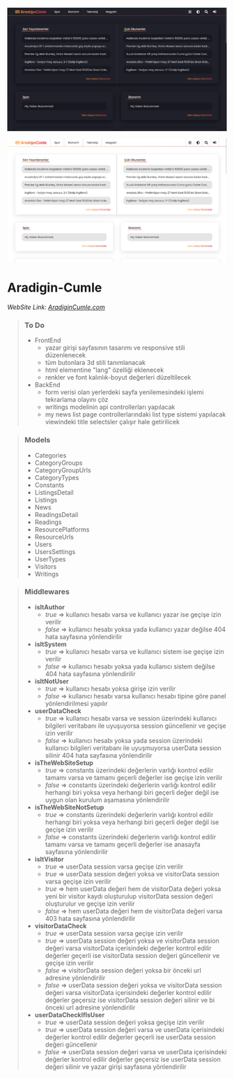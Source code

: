 ![aradigin_cumle_1366x768_dark_poster](./git-images/aradigin_cumle_1366x768_dark_poster.png)

![aradigin_cumle_1366x768_light_poster](./git-images/aradigin_cumle_1366x768_light_poster.png)

# Aradigin-Cumle

*WebSite Link: [AradiginCumle.com](https://aradigincumle.com/)*

> ### To Do
> * FrontEnd
>   * yazar girişi sayfasının tasarımı ve responsive stili düzenlenecek
>   * tüm butonlara 3d stili tanımlanacak
>   * html elementine "lang" özelliği eklenecek
>   * renkler ve font kalınlık-boyut değerleri düzeltilecek
> * BackEnd
>   * form verisi olan yerlerdeki sayfa yenilemesindeki işlemi tekrarlama olayını çöz
>   * writings modelinin api controllerları yapılacak
>   * my news list page controllerlarındaki list type sistemi yapılacak viewindeki title selectsler çalışır hale getirilicek

> ### Models
> * Categories
> * CategoryGroups
> * CategoryGroupUrls
> * CategoryTypes
> * Constants
> * ListingsDetail
> * Listings
> * News
> * ReadingsDetail
> * Readings
> * ResourcePlatforms
> * ResourceUrls
> * Users
> * UsersSettings
> * UserTypes
> * Visitors
> * Writings

> ### Middlewares
> * **isItAuthor**
>   * *true* => kullanıcı hesabı varsa ve kullanıcı yazar ise geçişe izin verilir
>   * *false* => kullanıcı hesabı yoksa yada kullanıcı yazar değilse 404 hata sayfasına yönlendirilir
> * **isItSystem**
>   * *true* => kullanıcı hesabı varsa ve kullanıcı sistem ise geçişe izin verilir
>   * *false* => kullanıcı hesabı yoksa yada kullanıcı sistem değilse 404 hata sayfasına yönlendirilir
> * **isItNotUser**
>   * *true* => kullanıcı hesabı yoksa girişe izin verilir
>   * *false* => kullanıcı hesabı varsa kullanıcı hesabı tipine göre panel yönlendirilmesi yapılır
> * **userDataCheck**
>   * *true* => kullanıcı hesabı varsa ve session üzerindeki kullanıcı bilgileri veritabanı ile uyuşuyorsa session güncellenir ve geçişe izin verilir
>   * *false* => kullanıcı hesabı yoksa yada session üzerindeki kullanıcı bilgileri veritabanı ile uyuşmuyorsa userData session silinir 404 hata sayfasına yönlendirilir
> * **isTheWebSiteSetup**
>   * *true* => constants üzerindeki değerlerin varlığı kontrol edilir tamamı varsa ve tamamı geçerli değerler ise geçişe izin verilir
>   * *false* => constants üzerindeki değerlerin varlığı kontrol edilir herhangi biri yoksa veya herhangi biri geçerli değer değil ise uygun olan kurulum aşamasına yönlendirilir
> * **isTheWebSiteNotSetup**
>   * *true* => constants üzerindeki değerlerin varlığı kontrol edilir herhangi biri yoksa veya herhangi biri geçerli değer değil ise geçişe izin verilir
>   * *false* => constants üzerindeki değerlerin varlığı kontrol edilir tamamı varsa ve tamamı geçerli değerler ise anasayfa sayfasına yönlendirilir
> * **isItVisitor**
>   * *true* => userData session varsa geçişe izin verilir
>   * *true* => userData session değeri yoksa ve visitorData session varsa geçişe izin verilir
>   * *true* => hem userData değeri hem de visitorData değeri yoksa yeni bir visitor kaydı oluşturulup visitorData session değeri oluşturulur ve geçişe izin verilir
>   * *false* => hem userData değeri hem de visitorData değeri varsa 403 hata sayfasına yönlendirilir
> * **visitorDataCheck**
>   * *true* => userData session varsa geçişe izin verilir
>   * *true* => userData session değeri yoksa ve visitorData session değeri varsa visitorData içerisindeki değerler kontrol edilir değerler geçerli ise visitorData session değeri güncellenir ve geçişe izin verilir
>   * *false* => visitorData session değeri yoksa bir önceki url adresine yönlendirilir
>   * *false* => userData session değeri yoksa ve visitorData session değeri varsa visitorData içerisindeki değerler kontrol edilir değerler geçersiz ise visitorData session değeri silinir ve bi önceki url adresine yönlendirilir
> * **userDataCheckIfIsUser**
>   * *true* => userData session değeri yoksa geçişe izin verilir
>   * *true* => userData session değeri varsa ve userData içerisindeki değerler kontrol edilir değerler geçerli ise userData session değeri güncellenir
>   * *false* => userData session değeri varsa ve userData içerisindeki değerler kontrol edilir değerler geçersiz ise userData session değeri silinir ve yazar girişi sayfasına yönlendirilir














<!--

## Controllers

* Pages
  * Visitor
    * AllNewsListingsCheck
    * AllNewsReadingsCheck
    * Home
    * NewsDetail
    * NewsListingsWork
    * NewsReadingsWork
    * SignIn
    * SignOut
    * VisitorChangeWebSiteTheme
    * VisitorNewsList
  * Common
    * WebSiteSetup
  * Author
    * AuthorDashboard
    * AuthorSettings
    * MyNewsDelete
    * MyNewsEdit
    * MyNewsList
    * MyNewsStatisticDetail
    * MyNewsStatistics
    * MyNewStatisticTime
    * NewsCreate
  * System
    * CategoriesList
    * CategoryCreate
    * CategoryDelete
    * CategoryEdit
    * CategoryGroupCreate
    * CategoryGroupDelete
    * CategoryGroupEdit
    * CategoryGroupsList
    * CategoryGroupUrlEdit
    * CategoryGroupUrlsDelete
    * CategoryGroupUrlsList
    * CategoryTypeCreate
    * CategoryTypeDelete
    * CategoryTypeEdit
    * CategoryTypesList
    * NewsDelete
    * NewsEdit
    * NewsStatisticDetail
    * NewsStatistics
    * NewsStatisticTime
    * ResourcePlatformCreate
    * ResourcePlatformDelete
    * ResourcePlatformEdit
    * ResourcePlatformsList
    * ResourceUrlDelete
    * ResourceUrlEdit
    * ResourceUrlsList
    * SystemDashboard
    * SystemNewsList
    * SystemSettings
    * UserCreate
    * UserDelete
    * UserEdit
    * UserSettingDelete
    * UserSettingEdit
    * UserSettingsList
    * UsersList
    * UserTypeCreate
    * UserTypeDelete
    * UserTypeEdit
    * UserTypesList
    * VisitorBan
    * VisitorsList
    * VisitorUnBan
* Api
  * Categories
    * CategoryCreateController
    * CategoryDeleteController
    * CategoryEditController
    * CategoriesListController
  * CategoryGroups
    * CategoryGroupCreateController
    * CategoryGroupDeleteController
    * CategoryGroupEditController
    * CategoryGroupsListController
  * CategoryGroupUrls
    * CategoryGroupUrlsCreateController
    * CategoryGroupUrlsDeleteController
    * CategoryGroupUrlsEditController
    * CategoryGroupUrlsListController
  * CategoryTypes
    * CategoryTypesCreateController
    * CategoryTypesDeleteController
    * CategoryTypesEditController
    * CategoryTypesListController
  * Constants
    * ConstantsListController
    * ConstantsUpdateController
  * ListingsDetail
    * ListingsDetailCreateController
    * ListingsDetailDeleteController
    * ListingsDetailEditController
    * ListingsDetailListController
  * Listings
    * ListingsCreateController
    * ListingsDeleteController
    * ListingsEditController
    * ListingsListController
  * News
    * NewsCreateController
    * NewsDeleteController
    * NewsEditController
    * NewsListController
  * ReadingsDetail
    * ReadingsDetailCreateController
    * ReadingsDetailDeleteController
    * ReadingsDetailEditController
    * ReadingsDetailListController
  * Readings
    * ReadingsCreateController
    * ReadingsDeleteController
    * ReadingsEditController
    * ReadingsListController
  * ResourcePlatforms
    * ResourcePlatformsCreateController
    * ResourcePlatformsDeleteController
    * ResourcePlatformsEditController
    * ResourcePlatformsListController
  * ResourceUrls
    * ResourceUrlsCreateController
    * ResourceUrlsDeleteController
    * ResourceUrlsEditController
    * ResourceUrlsListController
  * Users
    * UsersCreateController
    * UsersDeleteController
    * UsersEditController
    * UsersListController
  * UserTypes
    * UserTypesCreateController
    * UserTypesDeleteController
    * UserTypesEditController
    * UserTypesListController
    * UserSignInController
  * UserSettings
    * UserSettingsCreateController
    * UserSettingsDeleteController
    * UserSettingsEditController
    * UserSettingsListController
  * Visitors
    * VisitorsCreateController
    * VisitorsDeleteController
    * VisitorsEditController
    * VisitorsListController
  * Writings
    * WritingsCreateController
    * WritingsDeleteController
    * WritingsEditController
    * WritingsListController

## Pages / Views

* Visitor
  * Home
  * News Detail
  * News List
  * Sign In
* Author
  * Dashboard
  * Delete Confirm
  * My News Edit
  * My News List
  * My News Statistic Detail
  * My News Statistic Time
  * My News Statistics
  * News Create
  * Settings
    * My Account
    * Theme
* System
  * Categories List
  * Category Create
  * Category Edit
  * Category Group Create
  * Category Group Edit
  * Category Group Url Edit
  * Category Group Urls List
  * Category Groups List
  * Category Type Create
  * Category Type Edit
  * Category Types List
  * Dashboard
  * Delete Confirm
  * News Edit
  * News List
  * News Statistic Detail
  * News Statistic Time
  * News Statistics
  * Resource Platform Create
  * Resource Platform Edit
  * Resource Platform List
  * Resource Url Edit
  * Resource Urls List
  * Settings
    * Constants
    * My Account
    * Theme
  * User Create
  * User Edit
  * User Setting Edit
  * User Settings List
  * User Type Create
  * User Type Edit
  * User Types List
  * Users List
  * Visitors List
-->
